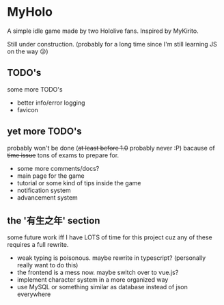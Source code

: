 # MyHolo

A simple idle game made by two Hololive fans. Inspired by MyKirito.

Still under construction. (probably for a long time since I'm still learning JS on the way :cry:)

## TODO's

some more TODO's

- better info/error logging
- favicon

## yet more TODO's

probably won't be done (~~at least before 1.0~~ probably never :P) bacause of ~~time issue~~ tons of exams to prepare for.

- some more comments/docs?
- main page for the game
- tutorial or some kind of tips inside the game
- notification system
- advancement system

## the '有生之年' section

some future work iff I have LOTS of time for this project cuz any of these requires a full rewrite.

- weak typing is poisonous. maybe rewrite in typescript? (personally really want to do this)
- the frontend is a mess now. maybe switch over to vue.js?
- implement character system in a more organized way
- use MySQL or something similar as database instead of json everywhere
